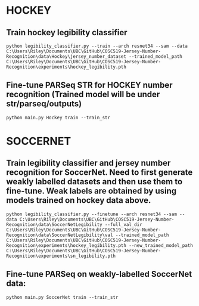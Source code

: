 # HOCKEY

## Train hockey legibility classifier

```
python legibility_classifier.py --train --arch resnet34 --sam --data C:\Users\Riley\Documents\UBC\GitHub\COSC519-Jersey-Number-Recognition\data\Hockey\jersey_number_dataset --trained_model_path C:\Users\Riley\Documents\UBC\GitHub\COSC519-Jersey-Number-Recognition\experiments\hockey_legibility.pth
```

## Fine-tune PARSeq STR for HOCKEY number recognition (Trained model will be under str/parseq/outputs)

```
python main.py Hockey train --train_str
```

# SOCCERNET

## Train legibility classifier and jersey number recognition for SoccerNet. Need to first generate weakly labelled datasets and then use them to fine-tune. Weak labels are obtained by using models trained on hockey data above.

```
python legibility_classifier.py --finetune --arch resnet34 --sam --data C:\Users\Riley\Documents\UBC\GitHub\COSC519-Jersey-Number-Recognition\data\SoccerNetLegibility --full_val_dir C:\Users\Riley\Documents\UBC\GitHub\COSC519-Jersey-Number-Recognition\data\SoccerNetLegibility\val --trained_model_path C:\Users\Riley\Documents\UBC\GitHub\COSC519-Jersey-Number-Recognition\experiments\hockey_legibility.pth --new_trained_model_path C:\Users\Riley\Documents\UBC\GitHub\COSC519-Jersey-Number-Recognition\experiments\sn_legibility.pth
```

## Fine-tune PARSeq on weakly-labelled SoccerNet data:

```
python main.py SoccerNet train --train_str
```
